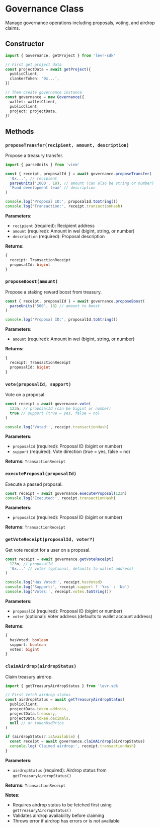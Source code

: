# Governance Class

Manage governance operations including proposals, voting, and airdrop claims.

## Constructor

```typescript
import { Governance, getProject } from 'levr-sdk'

// First get project data
const projectData = await getProject({
  publicClient,
  clankerToken: '0x...',
})

// Then create governance instance
const governance = new Governance({
  wallet: walletClient,
  publicClient,
  project: projectData,
})
```

## Methods

### `proposeTransfer(recipient, amount, description)`

Propose a treasury transfer.

```typescript
import { parseUnits } from 'viem'

const { receipt, proposalId } = await governance.proposeTransfer(
  '0x...', // recipient
  parseUnits('1000', 18), // amount (can also be string or number)
  'Fund development team' // description
)

console.log('Proposal ID:', proposalId.toString())
console.log('Transaction:', receipt.transactionHash)
```

**Parameters:**

- `recipient` (required): Recipient address
- `amount` (required): Amount in wei (bigint, string, or number)
- `description` (required): Proposal description

**Returns:**

```typescript
{
  receipt: TransactionReceipt
  proposalId: bigint
}
```

### `proposeBoost(amount)`

Propose a staking reward boost from treasury.

```typescript
const { receipt, proposalId } = await governance.proposeBoost(
  parseUnits('500', 18) // amount to boost
)

console.log('Proposal ID:', proposalId.toString())
```

**Parameters:**

- `amount` (required): Amount in wei (bigint, string, or number)

**Returns:**

```typescript
{
  receipt: TransactionReceipt
  proposalId: bigint
}
```

### `vote(proposalId, support)`

Vote on a proposal.

```typescript
const receipt = await governance.vote(
  123n, // proposalId (can be bigint or number)
  true // support (true = yes, false = no)
)

console.log('Voted:', receipt.transactionHash)
```

**Parameters:**

- `proposalId` (required): Proposal ID (bigint or number)
- `support` (required): Vote direction (true = yes, false = no)

**Returns:** `TransactionReceipt`

### `executeProposal(proposalId)`

Execute a passed proposal.

```typescript
const receipt = await governance.executeProposal(123n)
console.log('Executed:', receipt.transactionHash)
```

**Parameters:**

- `proposalId` (required): Proposal ID (bigint or number)

**Returns:** `TransactionReceipt`

### `getVoteReceipt(proposalId, voter?)`

Get vote receipt for a user on a proposal.

```typescript
const receipt = await governance.getVoteReceipt(
  123n, // proposalId
  '0x...' // voter (optional, defaults to wallet address)
)

console.log('Has Voted:', receipt.hasVoted)
console.log('Support:', receipt.support ? 'Yes' : 'No')
console.log('Votes:', receipt.votes.toString())
```

**Parameters:**

- `proposalId` (required): Proposal ID (bigint or number)
- `voter` (optional): Voter address (defaults to wallet account address)

**Returns:**

```typescript
{
  hasVoted: boolean
  support: boolean
  votes: bigint
}
```

### `claimAirdrop(airdropStatus)`

Claim treasury airdrop.

```typescript
import { getTreasuryAirdropStatus } from 'levr-sdk'

// First fetch airdrop status
const airdropStatus = await getTreasuryAirdropStatus(
  publicClient,
  projectData.token.address,
  projectData.treasury,
  projectData.token.decimals,
  null // or tokenUsdPrice
)

if (airdropStatus?.isAvailable) {
  const receipt = await governance.claimAirdrop(airdropStatus)
  console.log('Claimed airdrop:', receipt.transactionHash)
}
```

**Parameters:**

- `airdropStatus` (required): Airdrop status from `getTreasuryAirdropStatus()`

**Returns:** `TransactionReceipt`

**Notes:**

- Requires airdrop status to be fetched first using `getTreasuryAirdropStatus()`
- Validates airdrop availability before claiming
- Throws error if airdrop has errors or is not available
